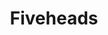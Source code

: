 ---
title: Fiveheads
crosslinks:
- threeheads
- livven
- awfuleverything
- PerfectTiming
- FuckMyShitUp
- FullScorpion
- BannedFromThe_Donald
- The_Donald
- ghettoglamourshots
- evenwithcontext
- crappycontouring
- CringeAnarchy
- Serendipity
---